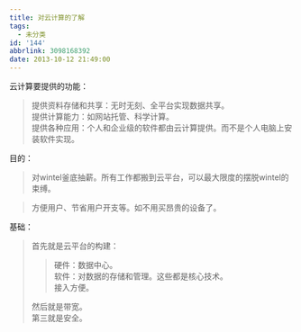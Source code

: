 ```yaml
---
title: 对云计算的了解
tags:
  - 未分类
id: '144'
abbrlink: 3098168392
date: 2013-10-12 21:49:00
---
```


云计算要提供的功能：  

> 提供资料存储和共享：无时无刻、全平台实现数据共享。  
> 提供计算能力：如网站托管、科学计算。  
> 提供各种应用：个人和企业级的软件都由云计算提供。而不是个人电脑上安装软件实现。  
>   

目的：  

> 对wintel釜底抽薪。所有工作都搬到云平台，可以最大限度的摆脱wintel的束缚。  

> 方便用户、节省用户开支等。如不用买昂贵的设备了。  

  
  
基础：  

> 首先就是云平台的构建：  
> 
> > 硬件：数据中心。  
> > 软件：对数据的存储和管理。这些都是核心技术。  
> > 接入方便。  
> 
> 然后就是带宽。  
> 第三就是安全。